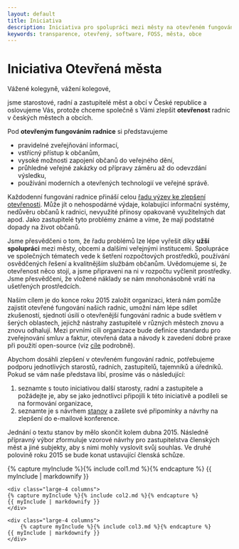 ```yaml
---
layout: default
title: Iniciativa
description: Iniciativa pro spolupráci mezi městy na otevřeném fungování radnic, především na základě otevřeného software.
keywords: transparence, otevřený, software, FOSS, města, obce
---
```


<div id="fb-root"></div>
<script>(function(d, s, id) {
  var js, fjs = d.getElementsByTagName(s)[0];
  if (d.getElementById(id)) return;
  js = d.createElement(s); js.id = id;
  js.src = "//connect.facebook.net/cs_CZ/sdk.js#xfbml=1&appId=323850842194&version=v2.0";
  fjs.parentNode.insertBefore(js, fjs);
}(document, 'script', 'facebook-jssdk'));</script>

# Iniciativa Otevřená města

Vážené kolegyně, vážení kolegové,

jsme starostové, radní a zastupitelé měst a obcí v České republice a oslovujeme
Vás, protože chceme společně s Vámi zlepšit **otevřenost** radnic v českých
městech a obcích.

Pod **otevřeným fungováním radnice** si představujeme

* pravidelné zveřejňování informací,
* vstřícný přístup k občanům,
* vysoké možnosti zapojení občanů do veřejného dění,
* průhledné veřejné zakázky od přípravy záměru až do odevzdání výsledku,
* používání moderních a otevřených technologií ve veřejné správě.

Každodenní fungování radnice přináší celou [řadu výzev ke zlepšení otevřenosti](vyzvy.html).
Může jít o nehospodárné výdaje, kolabující informační systémy,
nedůvěru občanů k radnici,
nevyužité přínosy opakovaně využitelných dat apod. Jako zastupitelé tyto problémy
známe a víme, že mají podstatné dopady na život občanů.

Jsme přesvědčeni o tom, že řadu problémů lze lépe vyřešit díky **užší spolupráci**
mezi městy, obcemi a dalšími veřejnými institucemi. Spolupráce ve společných
tématech vede k šetření rozpočtových prostředků, používání osvědčených řešení a kvalitnějším
službám občanům.
Uvědomujeme si, že otevřenost něco stojí, a jsme připraveni na ni
v rozpočtu vyčlenit prostředky. Jsme přesvědčeni, že vložené náklady se
nám mnohonásobně vrátí na ušetřených prostředcích.

Naším cílem je do konce roku 2015 založit organizaci, která nám pomůže
zajistit otevřené fungování našich radnic, umožní nám lépe sdílet zkušeností,
sjednotí úsilí o otevřenější fungování radnic a
bude světlem v šerých oblastech, jejichž nástrahy zastupitelé
v různých městech znovu a znovu odhalují. Mezi prvními cíli organizace
bude definice standardu pro zveřejnování smluv a faktur, otevřená data a
návody k zavedení dobré praxe při použití open-source (viz [cíle](cile.html) podrobně).

Abychom dosáhli zlepšení v otevřeném fungování radnic, potřebujeme podporu jednotlivých
starostů, radních, zastupitelů, tajemníků a úředníků.
Pokud se vám naše představa líbí, prosíme vás o následující:

1. seznamte s touto iniciativou další starosty, radní a zastupitele a požádejte je, aby se
   jako jednotlivci připojili k této iniciativě a podíleli se na formování organizace,
2. seznamte je s návrhem [stanov](stanovy.html) a zašlete své připomínky a návrhy na zlepšení
   do e-mailové konference.

Jednání o textu stanov by mělo skončit kolem dubna 2015. Následně přípravný výbor
zformuluje vzorové návrhy pro zastupitelstva členských měst a jiné subjekty,
aby s nimi mohly vyslovit svůj souhlas. Ve druhé polovině roku 2015 se bude konat
ustavující členská schůze.

<div class="row">
	<div class="large-4 columns">
		{% capture myInclude %}{% include col1.md %}{% endcapture %}
  {{ myInclude | markdownify }}
	</div>

	<div class="large-4 columns">
    {% capture myInclude %}{% include col2.md %}{% endcapture %}
    {{ myInclude | markdownify }}
	</div>

	<div class="large-4 columns">
		{% capture myInclude %}{% include col3.md %}{% endcapture %}
    {{ myInclude | markdownify }}
	</div>
</div>
